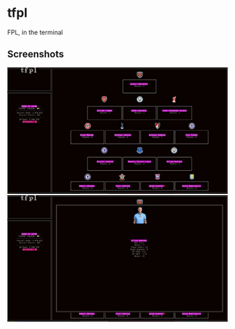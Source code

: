 # tfpl

FPL, in the terminal

## Screenshots 

![Alt text](images/progress5.png?raw=true "Title")
![Alt text](images/progress6.png?raw=true "Title")

